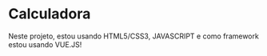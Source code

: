 # Calculadora
 Neste projeto, estou usando HTML5/CSS3, JAVASCRIPT e como framework estou usando VUE.JS!
